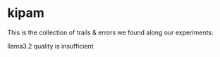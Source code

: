 # kipam
This is the collection of trails & errors we found along our experiments:

llama3.2 quality is insufficient
